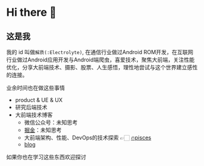 # Hi there 👋

## 这是我

我的 id 叫做`解质(:Electrolyte)`, 在通信行业做过Android ROM开发，在互联网行业做过Android应用开发与Android端爬虫，喜爱技术，聚焦大前端，关注性能优化，分享大前端技术、摄影、股票、人生感悟，理性地尝试与这个世界建立感性的连接。

业余时间也在做这些事情
- product & UE & UX
- 研究后端技术
- 大前端技术博客
  - 微信公众号：未知思考
  - [掘金](https://juejin.cn/user/641770520320232/posts)：未知思考
  - 大前端架构、性能、DevOps的技术探索 👉🏻 [🔥pisces](https://big-frontend.github.io/pisces/)
  - [blog](https://electrolyteJ.github.io/blog)

如果你也在学习这些东西欢迎探讨

<!-- (plolyglot:dart/javascript/python/java/kotlin/cpp) -->
<!-- ![qrcode_for_gh_7ee5cf10b1bf_258](https://user-images.githubusercontent.com/13391139/196044770-c8e2a2f2-0be5-4571-b4d9-9faba5033503.jpeg) -->

